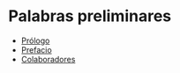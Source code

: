 # Palabras preliminares

<ul class='toc'>
	<li><a href='/es/front-matter/foreword'>Prólogo</a></li>
	<li><a href='/es/front-matter/preface'>Prefacio</a></li>
	<li><a href='/es/front-matter/contributors'>Colaboradores</a></li>
</ul>
